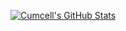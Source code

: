 [![Cumcell's GitHub Stats](https://github-readme-stats.vercel.app/api?username=cumcell)](https://github.com/cumcell/github-readme-stats)
